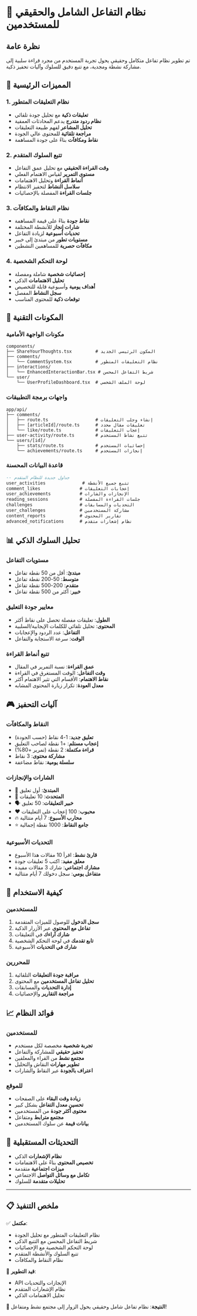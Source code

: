 # 🎯 نظام التفاعل الشامل والحقيقي للمستخدمين

## نظرة عامة
تم تطوير نظام تفاعل متكامل وحقيقي يحول تجربة المستخدم من مجرد قراءة سلبية إلى مشاركة نشطة ومجدية، مع تتبع دقيق للسلوك وآليات تحفيز ذكية.

## 🌟 المميزات الرئيسية

### 1. نظام التعليقات المتطور
- **تعليقات ذكية** مع تحليل جودة تلقائي
- **نظام ردود متدرج** يدعم المحادثات العمقية
- **تحليل المشاعر** لفهم طبيعة التعليقات
- **مراجعة تلقائية** للمحتوى عالي الجودة
- **نقاط ومكافآت** بناءً على جودة المساهمة

### 2. تتبع السلوك المتقدم
- **وقت القراءة الحقيقي** مع تحليل عمق التفاعل
- **مستوى التمرير** لقياس الاهتمام الفعلي
- **أنماط القراءة** وتحليل الاهتمامات
- **سلاسل النشاط** لتحفيز الانتظام
- **جلسات القراءة** المفصلة بالإحصائيات

### 3. نظام النقاط والمكافآت
- **نقاط جودة** بناءً على قيمة المساهمة
- **شارات إنجاز** للأنشطة المختلفة
- **تحديات أسبوعية** لزيادة التفاعل
- **مستويات تطور** من مبتدئ إلى خبير
- **مكافآت حصرية** للمساهمين النشطين

### 4. لوحة التحكم الشخصية
- **إحصائيات شخصية** شاملة ومفصلة
- **تحليل الاهتمامات** الذكي
- **أهداف يومية** وأسبوعية قابلة للتخصيص
- **سجل النشاط** المفصل
- **توقعات ذكية** للمحتوى المناسب

## 🔧 المكونات التقنية

### مكونات الواجهة الأمامية
```
components/
├── ShareYourThoughts.tsx         # المكون الرئيسي الجديد
├── comments/
│   └── CommentSystem.tsx         # نظام التعليقات المتطور
├── interactions/
│   └── EnhancedInteractionBar.tsx # شريط التفاعل المحسن
└── user/
    └── UserProfileDashboard.tsx  # لوحة الملف الشخصي
```

### واجهات برمجة التطبيقات
```
app/api/
├── comments/
│   ├── route.ts                  # إنشاء وجلب التعليقات
│   ├── [articleId]/route.ts      # تعليقات مقال محدد
│   └── like/route.ts             # إعجاب التعليقات
├── user-activity/route.ts        # تتبع نشاط المستخدم
└── users/[id]/
    ├── stats/route.ts            # إحصائيات المستخدم
    └── achievements/route.ts     # إنجازات المستخدم
```

### قاعدة البيانات المحسنة
```sql
-- جداول جديدة للنظام المتقدم
user_activities              # تتبع جميع الأنشطة
comment_likes               # إعجابات التعليقات
user_achievements           # الإنجازات والشارات
reading_sessions            # جلسات القراءة المفصلة
challenges                  # التحديات والمسابقات
user_challenges             # مشاركة المستخدمين
content_reports             # تقارير المحتوى
advanced_notifications      # نظام إشعارات متقدم
```

## 📊 تحليل السلوك الذكي

### مستويات التفاعل
- **مبتدئ**: أقل من 50 نقطة تفاعل
- **متوسط**: 50-200 نقطة تفاعل  
- **متقدم**: 200-500 نقطة تفاعل
- **خبير**: أكثر من 500 نقطة تفاعل

### معايير جودة التعليق
- **الطول**: تعليقات مفصلة تحصل على نقاط أكثر
- **المحتوى**: تحليل تلقائي للكلمات الإيجابية/السلبية
- **التفاعل**: عدد الردود والإعجابات
- **الوقت**: سرعة الاستجابة والتفاعل

### تتبع أنماط القراءة
- **عمق القراءة**: نسبة التمرير في المقال
- **وقت التفاعل**: الوقت المستغرق في القراءة
- **نقاط الاهتمام**: الأقسام التي تثير الاهتمام أكثر
- **معدل العودة**: تكرار زيارة المحتوى المشابه

## 🎮 آليات التحفيز

### النقاط والمكافآت
- **تعليق جديد**: 1-4 نقاط (حسب الجودة)
- **إعجاب مستلم**: +1 نقطة لصاحب التعليق
- **قراءة مكتملة**: 2 نقطة (تمرير +80%)
- **مشاركة محتوى**: 3 نقاط
- **سلسلة يومية**: نقاط مضاعفة

### الشارات والإنجازات
- 🌱 **المبتدئ**: أول تعليق
- 💬 **المتحدث**: 10 تعليقات
- 🗣️ **خبير التعليقات**: 50 تعليق
- ❤️ **محبوب**: 100 إعجاب على التعليقات
- 🔥 **محارب الأسبوع**: 7 أيام متتالية
- ⭐ **جامع النقاط**: 1000 نقطة إجمالية

### التحديات الأسبوعية
- **قارئ نشط**: اقرأ 10 مقالات هذا الأسبوع
- **معلق مفيد**: اكتب 5 تعليقات جودة
- **مشارك اجتماعي**: شارك 3 مقالات مفيدة
- **متفاعل يومي**: سجل دخولك 7 أيام متتالية

## 🚀 كيفية الاستخدام

### للمستخدمين
1. **سجل الدخول** للوصول للميزات المتقدمة
2. **تفاعل مع المحتوى** عبر الأزرار الذكية
3. **شارك آراءك** في التعليقات
4. **تابع تقدمك** في لوحة التحكم الشخصية
5. **شارك في التحديات** الأسبوعية

### للمحررين
1. **مراقبة جودة التعليقات** التلقائية
2. **تحليل تفاعل المستخدمين** مع المحتوى
3. **إدارة التحديات** والمسابقات
4. **مراجعة التقارير** والإحصائيات

## 📈 فوائد النظام

### للمستخدمين
- **تجربة شخصية** مخصصة لكل مستخدم
- **تحفيز حقيقي** للمشاركة والتفاعل
- **مجتمع نشط** من القراء والمعلقين
- **تطوير مهارات** النقاش والتحليل
- **اعتراف بالجودة** عبر النقاط والشارات

### للموقع
- **زيادة وقت البقاء** على الصفحات
- **تحسين معدل التفاعل** بشكل كبير
- **محتوى أكثر جودة** من المستخدمين
- **مجتمع مترابط** ومتفاعل
- **بيانات قيمة** عن سلوك المستخدمين

## 🔄 التحديثات المستقبلية
- **نظام الإشعارات** الذكي
- **تخصيص المحتوى** بناءً على الاهتمامات
- **ميزات اجتماعية** متقدمة
- **تكامل مع وسائل التواصل** الاجتماعي
- **تحليلات متقدمة** للسلوك

---

## 📋 ملخص التنفيذ

✅ **مكتمل**:
- نظام التعليقات المتطور مع تحليل الجودة
- شريط التفاعل المحسن مع التتبع الذكي
- لوحة التحكم الشخصية مع الإحصائيات
- تتبع السلوك والأنشطة المتقدم
- نظام النقاط والمكافآت

🔄 **قيد التطوير**:
- API الإنجازات والتحديات
- نظام الإشعارات المتقدم
- تحليل الاهتمامات الذكي

🎯 **النتيجة**: نظام تفاعل شامل وحقيقي يحول الزوار إلى مجتمع نشط ومتفاعل!
